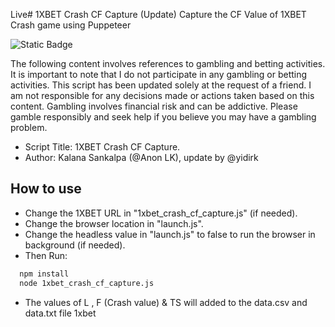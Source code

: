 Live# 1XBET Crash CF Capture (Update)
Capture the CF Value of 1XBET Crash game using Puppeteer

![Static Badge](https://img.shields.io/badge/Disclaimer%20on%20Gambling!!!-%23ff2a2a)

The following content involves references to gambling and betting activities. It is important to note that I do not participate in any gambling or betting activities. This script has been updated solely at the request of a friend. I am not responsible for any decisions made or actions taken based on this content. Gambling involves financial risk and can be addictive. Please gamble responsibly and seek help if you believe you may have a gambling problem.

- Script Title: 1XBET Crash CF Capture.
- Author: Kalana Sankalpa (@Anon LK), update by @yidirk

## How to use

- Change the 1XBET URL in "1xbet_crash_cf_capture.js" (if needed).
- Change the browser location in "launch.js".
- Change the headless value in "launch.js" to false to run the browser in background (if needed).
- Then Run:

```bash
  npm install
  node 1xbet_crash_cf_capture.js
```
- The values of L , F (Crash value) & TS will added to the data.csv and data.txt file 1xbet 